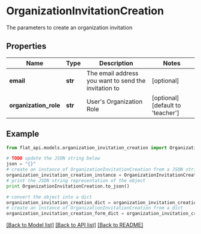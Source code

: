 # OrganizationInvitationCreation

The parameters to create an organization invitation

## Properties

Name | Type | Description | Notes
------------ | ------------- | ------------- | -------------
**email** | **str** | The email address you want to send the invitation to | [optional] 
**organization_role** | **str** | User&#39;s Organization Role | [optional] [default to 'teacher']

## Example

```python
from flat_api.models.organization_invitation_creation import OrganizationInvitationCreation

# TODO update the JSON string below
json = "{}"
# create an instance of OrganizationInvitationCreation from a JSON string
organization_invitation_creation_instance = OrganizationInvitationCreation.from_json(json)
# print the JSON string representation of the object
print OrganizationInvitationCreation.to_json()

# convert the object into a dict
organization_invitation_creation_dict = organization_invitation_creation_instance.to_dict()
# create an instance of OrganizationInvitationCreation from a dict
organization_invitation_creation_form_dict = organization_invitation_creation.from_dict(organization_invitation_creation_dict)
```
[[Back to Model list]](../README.md#documentation-for-models) [[Back to API list]](../README.md#documentation-for-api-endpoints) [[Back to README]](../README.md)



